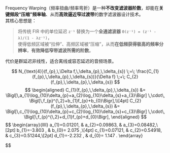 Frequency Warping（频率扭曲/频率弯折）是一种**不改变滤波器阶数**，却能在**关键频段“压缩”频率轴**、从而**高效逼近窄过渡带**的数字滤波器设计技术。  
其核心思想是：

> 将传统 FIR 中的单位延迟 `z⁻¹` 替换为一个**全通滤波器** `Θ(z⁻¹) = (z⁻¹ - λ)/(1 - λz⁻¹)`，  
> 使得低频区域被“拉伸”、高频区域被“压缩”，从而**在低频获得极高的频率分辨率**，**有效降低窄带滤波所需的阶数**。

代价是群延迟非线性，适合离线或容忍延迟的音频场景。



$$
N_{\text{4}}(f_{p},\,\Delta f,\,\delta_{p},\,\delta_{s})
\;=\;
\frac{C_{1}(f_{p},\,\delta_{p},\,\delta_{s})}{\Delta f}
\;+\;
C_{2}(f_{p},\,\delta_{p},\,\delta_{s})
$$
$$
\begin{aligned}
C_{1}(f_{p},\,\delta_{p},\,\delta_{s})
&=
\Bigl[\,a_{1}\log_{10}\delta_{p}+a_{2}\log_{10}\delta_{s}+a_{3}\Bigr]
\,\cdot\,
\Bigl[\,f_{p}^{\,2}+b_{1}f_{p}+b_{0}\Bigr],\\[4pt]
C_{2}(f_{p},\,\delta_{p},\,\delta_{s})
&=
\Bigl[\,c_{1}\log_{10}\delta_{p}+c_{2}\log_{10}\delta_{s}+c_{3}\Bigr]
\,\cdot\,
\Bigl[\,f_{p}^{\,2}+d_{1}f_{p}+d_{0}\Bigr],
\end{aligned}
$$
$$
\begin{array}{llll}
a_{1}=0.01201, & a_{2}=0.09863, & a_{3}=0.08482,\\[2pt]
b_{1}=-3.803  , & b_{0}= 2.075  ,\\[4pt]
c_{1}=0.07121, & c_{2}=0.54918, & c_{3}=0.51244,\\[2pt]
d_{1}=-2.232  , & d_{0}= 1.147  .
\end{array}

$$